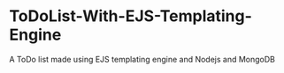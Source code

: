# ToDoList-With-EJS-Templating-Engine
A ToDo list made using EJS templating engine and Nodejs and MongoDB
